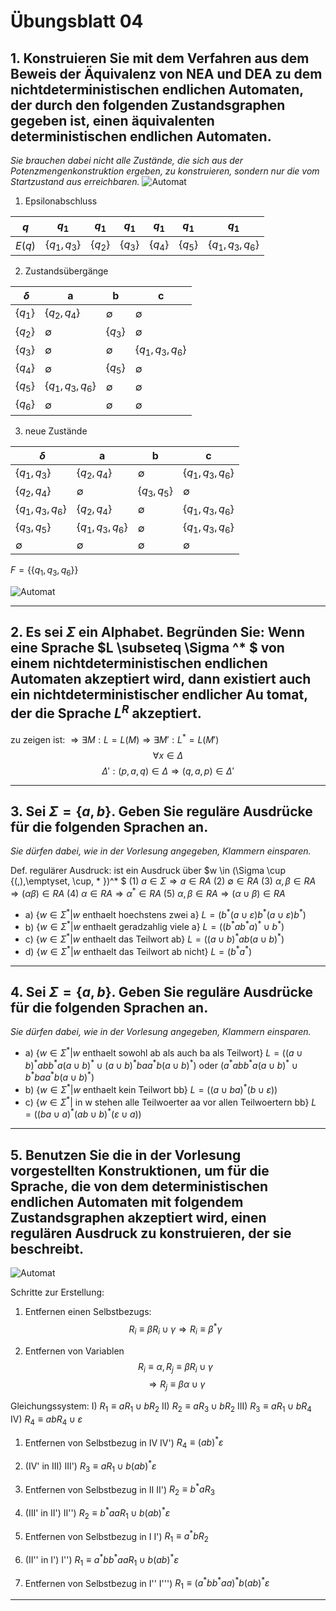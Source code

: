 # Übungsblatt 04
## 1. Konstruieren Sie mit dem Verfahren aus dem Beweis der Äquivalenz von NEA und DEA zu dem nichtdeterministischen endlichen Automaten, der durch den folgenden Zustandsgraphen gegeben ist, einen äquivalenten deterministischen endlichen Automaten.
*Sie brauchen dabei nicht alle Zustände, die sich aus der Potenzmengenkonstruktion ergeben, zu konstruieren, sondern nur die vom Startzustand aus erreichbaren.*
![Automat](Aufgabe1.png)
1. Epsilonabschluss

| $q$ | $q_1$ | $q_1$ | $q_1$ | $q_1$ | $q_1$ | $q_1$ |
| --- | --- | --- | --- | --- | --- | --- |
| $E(q)$ | $\{q_1,q_3\}$ | $\{q_2\}$ | $\{q_3\}$ | $\{q_4\}$ | $\{q_5\}$ | $\{q_1,q_3, q_6\}$ |

2. Zustandsübergänge

| $\delta$ | a | b | c |
| --- | --- | --- | --- |
| $\{q_1\}$ | $\{q_2,q_4\}$ | $\emptyset$ | $\emptyset$ |
| $\{q_2\}$ | $\emptyset$ | $\{q_3\}$ | $\emptyset$ |
| $\{q_3\}$ | $\emptyset$ | $\emptyset$ | $\{q_1,q_3,q_6\}$ |
| $\{q_4\}$ | $\emptyset$ | $\{q_5\}$ | $\emptyset$ |
| $\{q_5\}$ | $\{q_1,q_3,q_6\}$ | $\emptyset$ | $\emptyset$ |
| $\{q_6\}$ | $\emptyset$ | $\emptyset$ | $\emptyset$ |

3. neue Zustände

| $\delta$ | a | b | c |
| --- | --- | --- | --- |
| $\{q_1,q_3\}$ | $\{q_2,q_4\}$ | $\emptyset$ | $\{q_1,q_3,q_6\}$ |
| $\{q_2,q_4\}$ | $\emptyset$ | $\{q_3,q_5\}$ | $\emptyset$ |
| $\{q_1,q_3,q_6\}$ | $\{q_2,q_4\}$ | $\emptyset$ | $\{q_1,q_3,q_6\}$ |
| $\{q_3,q_5\}$ | $\{q_1,q_3,q_6\}$ | $\emptyset$ | $\{q_1,q_3,q_6\}$ |
| $\emptyset$ | $\emptyset$ | $\emptyset$ | $\emptyset$ |

$F=\{\{q_1,q_3,q_6\}\}$

![Automat](Automat1.png)

---

## 2. Es sei $\Sigma$ ein Alphabet. Begründen Sie: Wenn eine Sprache $L \subseteq \Sigma ^* $ von einem nichtdeterministischen endlichen Automaten akzeptiert wird, dann existiert auch ein nichtdeterministischer endlicher Au tomat, der die Sprache $L^R$ akzeptiert.

zu zeigen ist: $\Rightarrow \exists M: L=L(M) \Rightarrow \exists M': L^* =L(M')$
$$\forall x \in \Delta$$
$$\Delta' : (p,a,q)\in \Delta \Rightarrow (q,a,p) \in \Delta' $$

---

## 3. Sei $\Sigma =\{a,b\}$. Geben Sie reguläre Ausdrücke für die folgenden Sprachen an.
*Sie dürfen dabei, wie in der Vorlesung angegeben, Klammern einsparen.*

Def. regulärer Ausdruck: ist ein Ausdruck über $w \in (\Sigma \cup \{(,),\emptyset, \cup, * \})^* $
(1) $a\in \Sigma \Rightarrow a \in RA$
(2) $\emptyset \in RA$
(3) $\alpha , \beta \in RA \Rightarrow (\alpha \beta) \in RA$
(4) $\alpha \in RA \Rightarrow \alpha^* \in RA$
(5) $\alpha,\beta \in RA \Rightarrow (\alpha \cup \beta)\in RA$

* a) $\{w\in \Sigma ^* | w \text{ enthaelt hoechstens zwei a}\}$
$L=(b^* (a\cup \varepsilon)b^* (a \cup \varepsilon) b^* )$
* b) $\{w\in \Sigma ^* | w \text{ enthaelt geradzahlig viele a}\}$
$L=((b^* ab^* a)^* \cup b^* )$
* c) $\{w\in \Sigma ^* | w \text{ enthaelt das Teilwort ab}\}$
$L=((a\cup b)^* ab(a\cup b)^* )$
* d) $\{w\in \Sigma ^* | w \text{ enthaelt das Teilwort ab nicht}\}$
$L=(b^* a^* )$

---

## 4. Sei $\Sigma =\{a,b\}$. Geben Sie reguläre Ausdrücke für die folgenden Sprachen an.
*Sie dürfen dabei, wie in der Vorlesung angegeben, Klammern einsparen.*

* a) $\{w\in \Sigma ^* | w \text{ enthaelt sowohl ab als auch ba als Teilwort}\}$
$L=((a\cup b)^* abb^* a(a\cup b)^* \cup (a\cup b)^* baa^* b(a\cup b)^* )$
oder $(a^* abb^* a(a\cup b)^* \cup b^* baa^* b(a\cup b)^* )$
* b) $\{w\in \Sigma ^* | w \text{ enthaelt kein Teilwort bb}\}$
$L=((a \cup ba)^* (b\cup \varepsilon))$
* c) $\{w\in \Sigma ^* | \text{ in w stehen alle Teilwoerter aa vor allen Teilwoertern bb}\}$
$L=((ba\cup a)^* (ab\cup b)^* (\varepsilon \cup a))$

---

## 5. Benutzen Sie die in der Vorlesung vorgestellten Konstruktionen, um für die Sprache, die von dem deterministischen endlichen Automaten mit folgendem Zustandsgraphen akzeptiert wird, einen regulären Ausdruck zu konstruieren, der sie beschreibt.
![Automat](Aufgabe5.png)

Schritte zur Erstellung:
1. Entfernen einen Selbstbezugs:
$$R_i\equiv \beta R_i \cup \gamma \Rightarrow R_i\equiv \beta^* \gamma$$

2. Entfernen von Variablen
$$R_i \equiv \alpha, R_j \equiv \beta R_i \cup \gamma $$
$$\Rightarrow R_j \equiv \beta \alpha \cup \gamma$$

Gleichungssystem:
I) $R_1\equiv aR_1\cup bR_2$
II) $R_2\equiv aR_3\cup bR_2$
III) $R_3\equiv aR_1 \cup bR_4$
IV) $R_4\equiv abR_4 \cup \varepsilon$

1. Entfernen von Selbstbezug in IV
IV') $R_4 \equiv (ab)^* \varepsilon$

2. (IV' in III)
III') $R_3\equiv aR_1 \cup b(ab)^* \varepsilon$

3. Entfernen von Selbstbezug in II
II') $R_2\equiv b^* aR_3$

4. (III' in II')
II'') $R_2 \equiv b^* aaR_1 \cup b(ab)^* \varepsilon$

5. Entfernen von Selbstbezug in I
I') $R_1 \equiv a^* bR_2$

6. (II'' in I')
I'') $R_1 \equiv a^* bb^* aaR_1\cup b(ab)^* \varepsilon$

7. Entfernen von Selbstbezug in I''
I''') $R_1\equiv (a^* bb^* aa)^* b(ab)^* \varepsilon$

---

